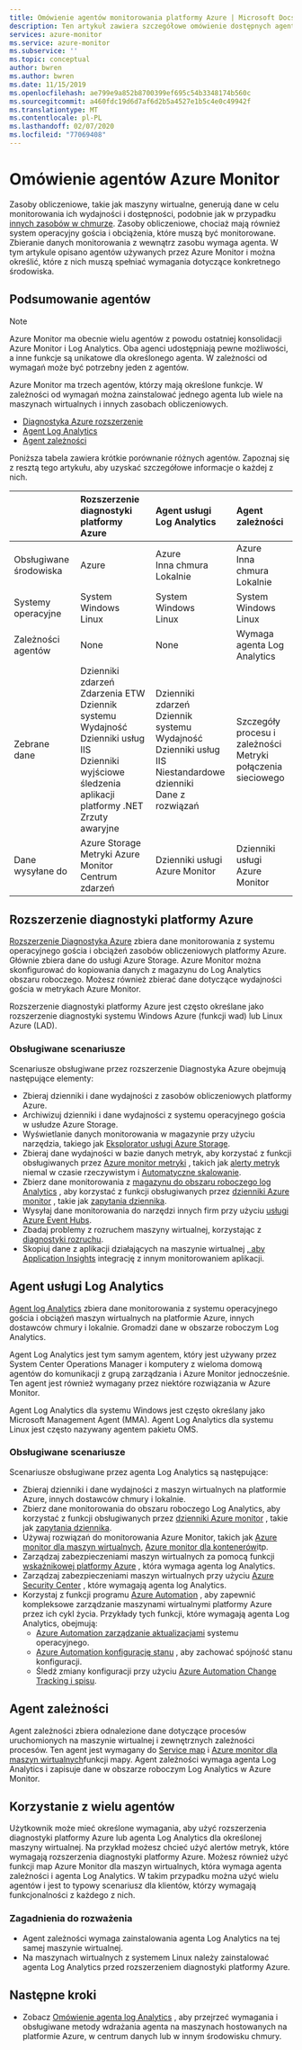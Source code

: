 ```yaml
---
title: Omówienie agentów monitorowania platformy Azure | Microsoft Docs
description: Ten artykuł zawiera szczegółowe omówienie dostępnych agentów platformy Azure, które obsługują monitorowanie maszyn wirtualnych hostowanych na platformie Azure lub w środowisku hybrydowym.
services: azure-monitor
ms.service: azure-monitor
ms.subservice: ''
ms.topic: conceptual
author: bwren
ms.author: bwren
ms.date: 11/15/2019
ms.openlocfilehash: ae799e9a852b8700399ef695c54b3348174b560c
ms.sourcegitcommit: a460fdc19d6d7af6d2b5a4527e1b5c4e0c49942f
ms.translationtype: MT
ms.contentlocale: pl-PL
ms.lasthandoff: 02/07/2020
ms.locfileid: "77069408"
---
```

# <a name="overview-of-the-azure-monitor-agents"></a>Omówienie agentów Azure Monitor 
Zasoby obliczeniowe, takie jak maszyny wirtualne, generują dane w celu monitorowania ich wydajności i dostępności, podobnie jak w przypadku [innych zasobów w chmurze](../insights/monitor-azure-resource.md). Zasoby obliczeniowe, chociaż mają również system operacyjny gościa i obciążenia, które muszą być monitorowane. Zbieranie danych monitorowania z wewnątrz zasobu wymaga agenta. W tym artykule opisano agentów używanych przez Azure Monitor i można określić, które z nich muszą spełniać wymagania dotyczące konkretnego środowiska.

## <a name="summary-of-agents"></a>Podsumowanie agentów

> [!NOTE]
> Azure Monitor ma obecnie wielu agentów z powodu ostatniej konsolidacji Azure Monitor i Log Analytics. Oba agenci udostępniają pewne możliwości, a inne funkcje są unikatowe dla określonego agenta. W zależności od wymagań może być potrzebny jeden z agentów. 

Azure Monitor ma trzech agentów, którzy mają określone funkcje. W zależności od wymagań można zainstalować jednego agenta lub wiele na maszynach wirtualnych i innych zasobach obliczeniowych.

* [Diagnostyka Azure rozszerzenie](#azure-diagnostic-extension)
* [Agent Log Analytics](#log-analytics-agent)
* [Agent zależności](#dependency-agent)

Poniższa tabela zawiera krótkie porównanie różnych agentów. Zapoznaj się z resztą tego artykułu, aby uzyskać szczegółowe informacje o każdej z nich.

| | Rozszerzenie diagnostyki platformy Azure | Agent usługi Log Analytics | Agent zależności |
|:---|:---|:---|:---|
| Obsługiwane środowiska | Azure | Azure<br>Inna chmura<br>Lokalnie | Azure<br>Inna chmura<br>Lokalnie |
| Systemy operacyjne | System Windows<br>Linux | System Windows<br>Linux | System Windows<br>Linux
| Zależności agentów  | None | None | Wymaga agenta Log Analytics |
| Zebrane dane | Dzienniki zdarzeń<br>Zdarzenia ETW<br>Dziennik systemu<br>Wydajność<br>Dzienniki usług IIS<br>Dzienniki wyjściowe śledzenia aplikacji platformy .NET<br>Zrzuty awaryjne | Dzienniki zdarzeń<br>Dziennik systemu<br>Wydajność<br>Dzienniki usług IIS<br>Niestandardowe dzienniki<br>Dane z rozwiązań | Szczegóły procesu i zależności<br>Metryki połączenia sieciowego |
| Dane wysyłane do | Azure Storage<br>Metryki Azure Monitor<br>Centrum zdarzeń | Dzienniki usługi Azure Monitor | Dzienniki usługi Azure Monitor |



## <a name="azure-diagnostic-extension"></a>Rozszerzenie diagnostyki platformy Azure
[Rozszerzenie Diagnostyka Azure](../../azure-monitor/platform/diagnostics-extension-overview.md) zbiera dane monitorowania z systemu operacyjnego gościa i obciążeń zasobów obliczeniowych platformy Azure. Głównie zbiera dane do usługi Azure Storage. Azure Monitor można skonfigurować do kopiowania danych z magazynu do Log Analytics obszaru roboczego. Możesz również zbierać dane dotyczące wydajności gościa w metrykach Azure Monitor.

Rozszerzenie diagnostyki platformy Azure jest często określane jako rozszerzenie diagnostyki systemu Windows Azure (funkcji wad) lub Linux Azure (LAD).


### <a name="scenarios-supported"></a>Obsługiwane scenariusze

Scenariusze obsługiwane przez rozszerzenie Diagnostyka Azure obejmują następujące elementy:

* Zbieraj dzienniki i dane wydajności z zasobów obliczeniowych platformy Azure.
* Archiwizuj dzienniki i dane wydajności z systemu operacyjnego gościa w usłudze Azure Storage.
* Wyświetlanie danych monitorowania w magazynie przy użyciu narzędzia, takiego jak [Eksplorator usługi Azure Storage](../../vs-azure-tools-storage-manage-with-storage-explorer.md).
* Zbieraj dane wydajności w bazie danych metryk, aby korzystać z funkcji obsługiwanych przez [Azure monitor metryki](data-platform-metrics.md) , takich jak [alerty metryk](../../azure-monitor/platform/alerts-metric-overview.md) niemal w czasie rzeczywistym i [Automatyczne skalowanie](autoscale-overview.md). 
* Zbierz dane monitorowania z [magazynu do obszaru roboczego log Analytics](azure-storage-iis-table.md) , aby korzystać z funkcji obsługiwanych przez [dzienniki Azure monitor](data-platform-logs.md#what-can-you-do-with-azure-monitor-logs) , takie jak [zapytania dziennika](../log-query/log-query-overview.md).
* Wysyłaj dane monitorowania do narzędzi innych firm przy użyciu [usługi Azure Event Hubs](diagnostics-extension-stream-event-hubs.md).
* Zbadaj problemy z rozruchem maszyny wirtualnej, korzystając z [diagnostyki rozruchu](../../virtual-machines/troubleshooting/boot-diagnostics.md).
* Skopiuj dane z aplikacji działających na maszynie wirtualnej [, aby Application Insights](diagnostics-extension-to-application-insights.md) integrację z innym monitorowaniem aplikacji.

## <a name="log-analytics-agent"></a>Agent usługi Log Analytics
[Agent log Analytics](log-analytics-agent.md) zbiera dane monitorowania z systemu operacyjnego gościa i obciążeń maszyn wirtualnych na platformie Azure, innych dostawców chmury i lokalnie. Gromadzi dane w obszarze roboczym Log Analytics.

Agent Log Analytics jest tym samym agentem, który jest używany przez System Center Operations Manager i komputery z wieloma domową agentów do komunikacji z grupą zarządzania i Azure Monitor jednocześnie. Ten agent jest również wymagany przez niektóre rozwiązania w Azure Monitor.

Agent Log Analytics dla systemu Windows jest często określany jako Microsoft Management Agent (MMA). Agent Log Analytics dla systemu Linux jest często nazywany agentem pakietu OMS.


### <a name="scenarios-supported"></a>Obsługiwane scenariusze

Scenariusze obsługiwane przez agenta Log Analytics są następujące:

* Zbieraj dzienniki i dane wydajności z maszyn wirtualnych na platformie Azure, innych dostawców chmury i lokalnie. 
* Zbierz dane monitorowania do obszaru roboczego Log Analytics, aby korzystać z funkcji obsługiwanych przez [dzienniki Azure monitor](data-platform-logs.md#what-can-you-do-with-azure-monitor-logs) , takie jak [zapytania dziennika](../log-query/log-query-overview.md).
* Używaj rozwiązań do monitorowania Azure Monitor, takich jak [Azure monitor dla maszyn wirtualnych](../insights/vminsights-overview.md), [Azure monitor dla kontenerów](../insights/container-insights-overview.md)itp.  
* Zarządzaj zabezpieczeniami maszyn wirtualnych za pomocą funkcji [wskaźnikowej platformy Azure](../../sentinel/overview.md) , która wymaga agenta log Analytics.
* Zarządzaj zabezpieczeniami maszyn wirtualnych przy użyciu [Azure Security Center](../../security-center/security-center-intro.md) , które wymagają agenta log Analytics.
* Korzystaj z funkcji programu [Azure Automation](../../automation/automation-intro.md) , aby zapewnić kompleksowe zarządzanie maszynami wirtualnymi platformy Azure przez ich cykl życia.  Przykłady tych funkcji, które wymagają agenta Log Analytics, obejmują:
  * [Azure Automation zarządzanie aktualizacjami](../../automation/automation-update-management.md) systemu operacyjnego.
  * [Azure Automation konfigurację stanu](../../automation/automation-dsc-overview.md) , aby zachować spójność stanu konfiguracji.
  * Śledź zmiany konfiguracji przy użyciu [Azure Automation Change Tracking i spisu](../../automation/change-tracking.md).

## <a name="dependency-agent"></a>Agent zależności
Agent zależności zbiera odnalezione dane dotyczące procesów uruchomionych na maszynie wirtualnej i zewnętrznych zależności procesów. Ten agent jest wymagany do [Service map](../insights/service-map.md) i [Azure monitor dla maszyn wirtualnych](../insights/vminsights-overview.md)funkcji mapy. Agent zależności wymaga agenta Log Analytics i zapisuje dane w obszarze roboczym Log Analytics w Azure Monitor.


## <a name="using-multiple-agents"></a>Korzystanie z wielu agentów
Użytkownik może mieć określone wymagania, aby użyć rozszerzenia diagnostyki platformy Azure lub agenta Log Analytics dla określonej maszyny wirtualnej. Na przykład możesz chcieć użyć alertów metryk, które wymagają rozszerzenia diagnostyki platformy Azure. Możesz również użyć funkcji map Azure Monitor dla maszyn wirtualnych, która wymaga agenta zależności i agenta Log Analytics. W takim przypadku można użyć wielu agentów i jest to typowy scenariusz dla klientów, którzy wymagają funkcjonalności z każdego z nich.

### <a name="considerations"></a>Zagadnienia do rozważenia

- Agent zależności wymaga zainstalowania agenta Log Analytics na tej samej maszynie wirtualnej.
- Na maszynach wirtualnych z systemem Linux należy zainstalować agenta Log Analytics przed rozszerzeniem diagnostyki platformy Azure.


## <a name="next-steps"></a>Następne kroki

- Zobacz [Omówienie agenta log Analytics](../../azure-monitor/platform/log-analytics-agent.md) , aby przejrzeć wymagania i obsługiwane metody wdrażania agenta na maszynach hostowanych na platformie Azure, w centrum danych lub w innym środowisku chmury.

